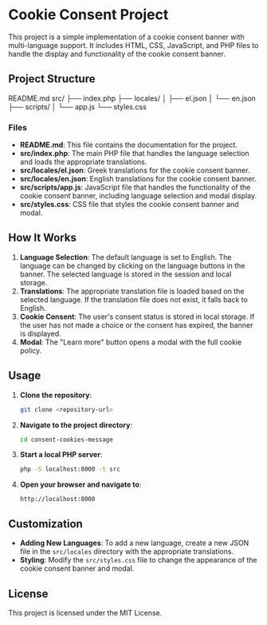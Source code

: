 # Cookie Consent Project

This project is a simple implementation of a cookie consent banner with multi-language support. It includes HTML, CSS, JavaScript, and PHP files to handle the display and functionality of the cookie consent banner.

## Project Structure
README.md
src/
  ├── index.php
  ├── locales/
  │   ├── el.json
  │   └── en.json
  ├── scripts/
  │   └── app.js
  └── styles.css


### Files

- **README.md**: This file contains the documentation for the project.
- **src/index.php**: The main PHP file that handles the language selection and loads the appropriate translations.
- **src/locales/el.json**: Greek translations for the cookie consent banner.
- **src/locales/en.json**: English translations for the cookie consent banner.
- **src/scripts/app.js**: JavaScript file that handles the functionality of the cookie consent banner, including language selection and modal display.
- **src/styles.css**: CSS file that styles the cookie consent banner and modal.

## How It Works

1. **Language Selection**: The default language is set to English. The language can be changed by clicking on the language buttons in the banner. The selected language is stored in the session and local storage.
2. **Translations**: The appropriate translation file is loaded based on the selected language. If the translation file does not exist, it falls back to English.
3. **Cookie Consent**: The user's consent status is stored in local storage. If the user has not made a choice or the consent has expired, the banner is displayed.
4. **Modal**: The "Learn more" button opens a modal with the full cookie policy.

## Usage

1. **Clone the repository**:
    ```sh
    git clone <repository-url>
    ```

2. **Navigate to the project directory**:
    ```sh
    cd consent-cookies-message
    ```

3. **Start a local PHP server**:
    ```sh
    php -S localhost:8000 -t src
    ```

4. **Open your browser and navigate to**:
    ```
    http://localhost:8000
    ```

## Customization

- **Adding New Languages**: To add a new language, create a new JSON file in the `src/locales` directory with the appropriate translations.
- **Styling**: Modify the `src/styles.css` file to change the appearance of the cookie consent banner and modal.

## License

This project is licensed under the MIT License.